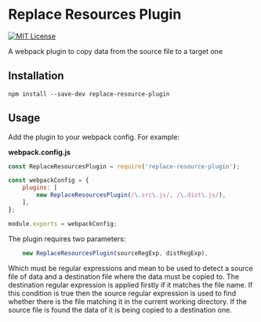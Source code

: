 # Replace Resources Plugin

[![MIT License][mit-license-image]][mit-license-url]

[mit-license-url]: LICENSE
[mit-license-image]: https://camo.githubusercontent.com/d59450139b6d354f15a2252a47b457bb2cc43828/68747470733a2f2f696d672e736869656c64732e696f2f6e706d2f6c2f7365727665726c6573732e737667

A webpack plugin to copy data from the source file to a target one

## Installation

`npm install --save-dev replace-resource-plugin`

## Usage

Add the plugin to your webpack config. For example:

**webpack.config.js**

```js
const ReplaceResourcesPlugin = require('replace-resource-plugin');

const webpackConfig = {
    plugins: [
        new ReplaceResourcesPlugin(/\.src\.js/, /\.dist\.js/),
    ],
};

module.exports = webpackConfig;
```

The plugin requires two parameters:

```js
    new ReplaceResourcesPlugin(sourceRegExp, distRegExp),
```

Which must be regular expressions and mean to be used to detect a source file of data and a destination file where the data must be copied to.
The destination regular expression is applied firstly if it matches the file name. If this condition is true then the source regular expression is used to find whether there is the file matching it in the current working directory. If the source file is found the data of it is being copied to a destination one.
